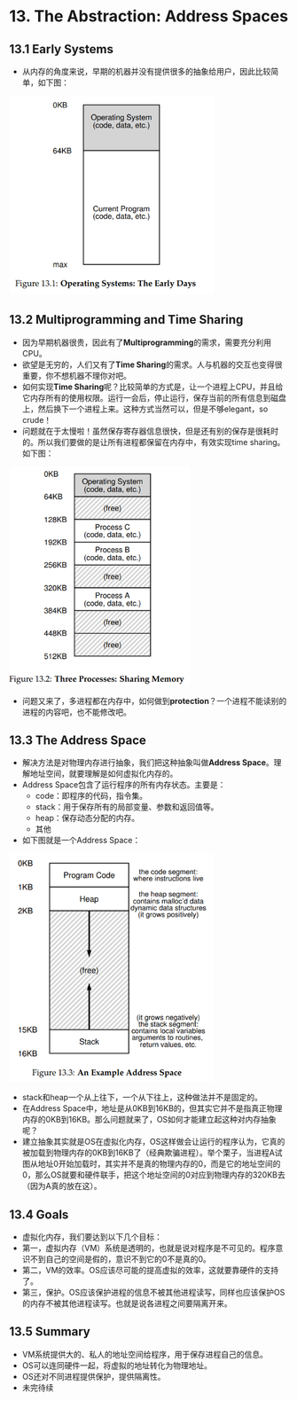 # 13. The Abstraction: Address Spaces

## 13.1 Early Systems

- 从内存的角度来说，早期的机器并没有提供很多的抽象给用户，因此比较简单，如下图：

<img src="https://raw.githubusercontent.com/foursevenlove/gitResource/master/Typora20220402155011.png" style="zoom: 67%;" />

## 13.2 Multiprogramming and Time Sharing

- 因为早期机器很贵，因此有了**Multiprogramming**的需求，需要充分利用CPU。
- 欲望是无穷的，人们又有了**Time Sharing**的需求。人与机器的交互也变得很重要，你不想机器不理你对吧。
- 如何实现**Time Sharing**呢？比较简单的方式是，让一个进程上CPU，并且给它内存所有的使用权限。运行一会后，停止运行，保存当前的所有信息到磁盘上，然后换下一个进程上来。这种方式当然可以，但是不够elegant，so crude！
- 问题就在于太慢啦！虽然保存寄存器信息很快，但是还有别的保存是很耗时的。所以我们要做的是让所有进程都保留在内存中，有效实现time sharing。如下图：

<img src="https://raw.githubusercontent.com/foursevenlove/gitResource/master/Typora20220402160122.png" style="zoom: 67%;" />

- 问题又来了，多进程都在内存中，如何做到**protection**？一个进程不能读别的进程的内容吧，也不能修改吧。

## 13.3 The Address Space

- 解决方法是对物理内存进行抽象，我们把这种抽象叫做**Address Space**。理解地址空间，就要理解是如何虚拟化内存的。
- Address Space包含了运行程序的所有内存状态。主要是：
  - code：即程序的代码，指令集。
  - stack：用于保存所有的局部变量、参数和返回值等。
  - heap：保存动态分配的内存。
  - 其他
- 如下图就是一个Address Space：

<img src="https://raw.githubusercontent.com/foursevenlove/gitResource/master/Typora20220402160742.png" style="zoom:67%;" />

- stack和heap一个从上往下，一个从下往上，这种做法并不是固定的。
- 在Address Space中，地址是从0KB到16KB的，但其实它并不是指真正物理内存的0KB到16KB。那么问题就来了，OS如何才能建立起这种对内存抽象呢？
- 建立抽象其实就是OS在虚拟化内存，OS这样做会让运行的程序认为，它真的被加载到物理内存的0KB到16KB了（经典欺骗进程）。举个栗子，当进程A试图从地址0开始加载时，其实并不是真的物理内存的0，而是它的地址空间的0，那么OS就要和硬件联手，把这个地址空间的0对应到物理内存的320KB去（因为A真的放在这）。

## 13.4 Goals

- 虚拟化内存，我们要达到以下几个目标：
- 第一，虚拟内存（VM）系统是透明的，也就是说对程序是不可见的。程序意识不到自己的空间是假的，意识不到它的0不是真的0。
- 第二，VM的效率。OS应该尽可能的提高虚拟的效率，这就要靠硬件的支持了。
- 第三，保护。OS应该保护进程的信息不被其他进程读写，同样也应该保护OS的内存不被其他进程读写。也就是说各进程之间要隔离开来。

## 13.5 Summary

- VM系统提供大的、私人的地址空间给程序，用于保存进程自己的信息。
- OS可以连同硬件一起，将虚拟的地址转化为物理地址。
- OS还对不同进程提供保护，提供隔离性。
- 未完待续

